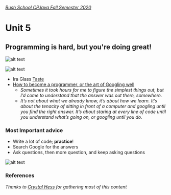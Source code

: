 [_Bush School CPJava Fall Semester 2020_](https://chandrunarayan.github.io/cpjava/)

# Unit 5
## Programming is hard, but you're doing great!

![alt text][two-stages]

![alt text][your-plan]

* Ira Glass [Taste](https://vimeo.com/85040589)
* [How to become a programmer, or the art of Googling well](https://okepi.wordpress.com/2014/08/21/how-to-become-a-programmer-or-the-art-of-googling-well/)
	* _Sometimes it took hours for me to figure the simplest things out, but I’d come to understand that the answer was out there, somewhere._
	* _It’s not about what we already know, it’s about how we learn. It’s about the tenacity of sitting in front of a computer and googling until you find the right answer. It’s about staring at every line of code until you understand what’s going on, or googling until you do._

### Most Important advice
* Write a lot of code; __practice__!
* Search Google for the answers
* Ask questions, then more question, and keep asking questions

![alt text][i-can]

### References
_Thanks to [Crystal Hess](https://www.linkedin.com/in/crystaljhess/) for gathering most of this content_

[two-stages]: https://chandrunarayan.github.io/cpjava/lessons/unit5/imgs/two_stages.png "Two Stages of Every Programmer"

[your-plan]: https://chandrunarayan.github.io/cpjava/lessons/unit5/imgs/your_plan.jpg "Your Plan vs Reality"

[i-can]: https://chandrunarayan.github.io/cpjava/lessons/unit5/imgs/i_can_do_this.png "I may not be ready, but I can do this"
